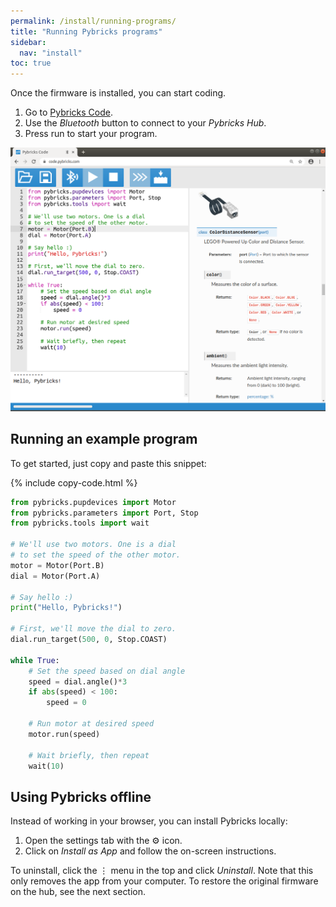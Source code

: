 ```yaml
---
permalink: /install/running-programs/
title: "Running Pybricks programs"
sidebar:
  nav: "install"
toc: true
---
```


Once the firmware is installed, you can start coding.

1. Go to [Pybricks Code](https://code.pybricks.com).
2. Use the *Bluetooth* button to connect to your *Pybricks Hub*.
3. Press run to start your program. 

![Pybricks Code](/assets/images/pybrickscode.png)

## Running an example program

To get started, just copy and paste this snippet:

{% include copy-code.html %}
```python
from pybricks.pupdevices import Motor
from pybricks.parameters import Port, Stop
from pybricks.tools import wait

# We'll use two motors. One is a dial
# to set the speed of the other motor.
motor = Motor(Port.B)
dial = Motor(Port.A)

# Say hello :)
print("Hello, Pybricks!")

# First, we'll move the dial to zero.
dial.run_target(500, 0, Stop.COAST)

while True:
    # Set the speed based on dial angle
    speed = dial.angle()*3
    if abs(speed) < 100:
        speed = 0

    # Run motor at desired speed
    motor.run(speed)

    # Wait briefly, then repeat
    wait(10)
```


## Using Pybricks offline

Instead of working in your browser, you can install Pybricks locally:

1. Open the settings tab with the ⚙ icon.
2. Click on *Install as App* and follow the on-screen instructions.

To uninstall, click the ⋮ menu in the top and
click *Uninstall*. Note that this only removes the app from your computer.
To restore the original firmware on the hub, see the next section.
